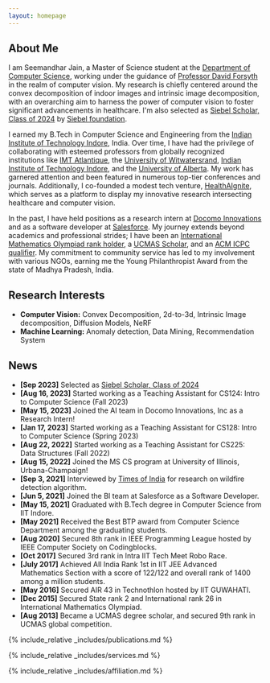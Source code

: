 ```yaml
---
layout: homepage
---
```


## About Me

I am Seemandhar Jain, a Master of Science student at the [Department of Computer Science](https://cs.illinois.edu/), working under the guidance of [Professor David Forsyth](http://luthuli.cs.uiuc.edu/~daf/) in the realm of computer vision. My research is chiefly centered around the convex decomposition of indoor images and intrinsic image decomposition, with an overarching aim to harness the power of computer vision to foster significant advancements in healthcare. I'm also selected as [Siebel Scholar, Class of 2024](https://cs.illinois.edu/news/Five/CS/Students/2024/Siebel/Scholars) by [Siebel foundation](https://www.siebelscholars.com/).

I earned my B.Tech in Computer Science and Engineering from the [Indian Institute of Technology Indore](https://www.iiti.ac.in/), India. Over time, I have had the privilege of collaborating with esteemed professors from globally recognized institutions like [IMT Atlantique](https://www.imt-atlantique.fr/en), the [University of Witwatersrand](https://www.wits.ac.za/), [Indian Institute of Technology Indore](https://www.iiti.ac.in/), and the [University of Alberta](https://www.ualberta.ca/). My work has garnered attention and been featured in numerous top-tier conferences and journals. Additionally, I co-founded a modest tech venture, [HealthAIgnite](http://healthaignite.com/), which serves as a platform to display my innovative research intersecting healthcare and computer vision.

In the past, I have held positions as a research intern at [Docomo Innovations](https://www.docomoinnovations.com/) and as a software developer at [Salesforce](https://www.salesforce.com/). My journey extends beyond academics and professional strides; I have been an [International Mathematics Olympiad rank holder](https://www.imo-official.org/), a [UCMAS Scholar](http://ucmas.com/), and an [ACM ICPC qualifier](https://icpc.global/). My commitment to community service has led to my involvement with various NGOs, earning me the Young Philanthropist Award from the state of Madhya Pradesh, India.

## Research Interests

- **Computer Vision:** Convex Decomposition, 2d-to-3d, Intrinsic Image decomposition, Diffusion Models, NeRF
- **Machine Learning:** Anomaly detection, Data Mining, Recommendation System

## News

- **[Sep 2023]** Selected as [Siebel Scholar, Class of 2024](https://cs.illinois.edu/news/Five/CS/Students/2024/Siebel/Scholars)
- **[Aug 16, 2023]** Started working as a Teaching Assistant for CS124: Intro to Computer Science (Fall 2023)
- **[May 15, 2023]** Joined the AI team in Docomo Innovations, Inc as a Research Intern!
- **[Jan 17, 2023]** Started working as a Teaching Assistant for CS128: Intro to Computer Science (Spring 2023)
- **[Aug 22, 2022]** Started working as a Teaching Assistant for CS225: Data Structures (Fall 2022)
- **[Aug 15, 2022]** Joined the MS CS program at University of Illinois, Urbana-Champaign!
- **[Sep 3, 2021]** Interviewed by [Times of India](https://timesofindia.indiatimes.com/city/nagpur/iit-indore-using-ai-to-develop-network-to-detect-fires-in-melghat-tiger-reserve/articleshow/85877519.cms) for research on wildfire detection algorithm.
- **[Jun 5, 2021]** Joined the BI team at Salesforce as a Software Developer.
- **[May 15, 2021]** Graduated with B.Tech degree in Computer Science from IIT Indore.
- **[May 2021]** Received the Best BTP award from Computer Science Department among the graduating students.
- **[Aug 2020]** Secured 8th rank in IEEE Programming League hosted by IEEE Computer Society on Codingblocks.
- **[Oct 2017]** Secured 3rd rank in Intra IIT Tech Meet Robo Race.
- **[July 2017]** Achieved All India Rank 1st in IIT JEE Advanced Mathematics Section with a score of 122/122 and overall rank of 1400 among a million students.
- **[May 2016]** Secured AIR 43 in Technothlon hosted by IIT GUWAHATI.
- **[Dec 2015]** Secured State rank 2 and International rank 26 in International Mathematics Olympiad.
- **[Aug 2013]** Became a UCMAS degree scholar, and secured 9th rank in UCMAS global competition.

{% include_relative _includes/publications.md %}

{% include_relative _includes/services.md %}

{% include_relative _includes/affiliation.md %}
